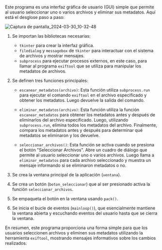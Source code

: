 Este programa es una interfaz gráfica de usuario (GUI) simple que permite al usuario seleccionar uno o varios archivos y eliminar sus metadatos. Aquí está el desglose paso a paso:

![Captura de pantalla_2024-03-30_10-32-48](https://github.com/f3nixhack/clean-metadata/assets/50671074/0672c5cf-aabb-47c5-9631-a139f10458d5)


1. Se importan las bibliotecas necesarias:
   - `tkinter` para crear la interfaz gráfica.
   - `filedialog` y `messagebox` de `tkinter` para interactuar con el sistema de archivos y mostrar mensajes.
   - `subprocess` para ejecutar procesos externos, en este caso, para llamar al programa `exiftool` que se utiliza para manipular los metadatos de archivos.

2. Se definen tres funciones principales:

   - `escanear_metadatos(archivo)`: Esta función utiliza `subprocess.run` para ejecutar el comando `exiftool` en el archivo especificado y obtener los metadatos. Luego devuelve la salida del comando.
   
   - `eliminar_metadatos(archivo)`: Esta función utiliza la función `escanear_metadatos` para obtener los metadatos antes y después de eliminarlos del archivo especificado. Luego, utilizando `subprocess.run`, elimina todos los metadatos del archivo. Finalmente, compara los metadatos antes y después para determinar qué metadatos se eliminaron y los devuelve.
   
   - `seleccionar_archivos()`: Esta función se activa cuando se presiona el botón "Seleccionar Archivos". Abre un cuadro de diálogo que permite al usuario seleccionar uno o varios archivos. Luego llama a `eliminar_metadatos` para cada archivo seleccionado y muestra un mensaje informando si se eliminaron metadatos o no.

3. Se crea la ventana principal de la aplicación (`ventana`).

4. Se crea un botón (`boton_seleccionar`) que al ser presionado activa la función `seleccionar_archivos`.

5. Se empaqueta el botón en la ventana usando `pack()`.

6. Se inicia el bucle de eventos (`mainloop()`), que esencialmente mantiene la ventana abierta y escuchando eventos del usuario hasta que se cierra la ventana.

En resumen, este programa proporciona una forma simple para que los usuarios seleccionen archivos y eliminen sus metadatos utilizando la herramienta `exiftool`, mostrando mensajes informativos sobre los cambios realizados.

